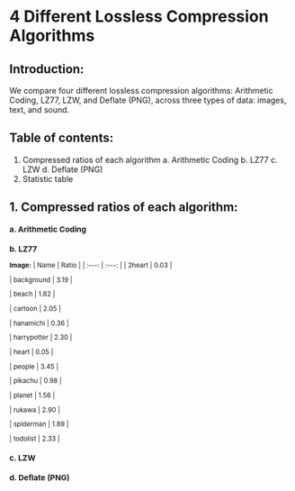 # 4 Different Lossless Compression Algorithms

## Introduction:
We compare four different lossless compression algorithms: Arithmetic Coding, LZ77, LZW, and Deflate (PNG), across three types of data: images, text, and sound.

## Table of contents:
1. Compressed ratios of each algorithm
  a.  Arithmetic Coding
  b.  LZ77
  c.  LZW
  d.  Deflate (PNG)
2.  Statistic table

## 1. Compressed ratios of each algorithm:
<sub> 

### a. Arithmetic Coding



### b. LZ77
  **Image:**
|   Name    |   Ratio     |
|  :---: | :---: |
|   2heart  |   0.03  |

|   background |  3.19   |

|   beach |   1.82   |

|   cartoon |   2.05   |

|   hanamichi |   0.36   |

|   harrypotter |   2.30   |

|   heart |   0.05   |

|   people |  3.45   |

|   pikachu |   0.98   |

|   planet |  1.56   |

|   rukawa |  2.90   |

|   spiderman |   1.89   |

|   todolist |  2.33   |


### c. LZW




### d. Deflate (PNG)

</sub>
